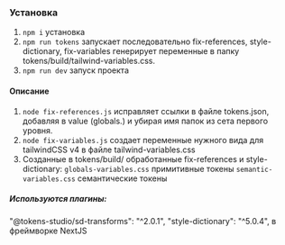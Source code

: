 ### Установка

1. `npm i` установка
2. `npm run tokens` запускает последовательно fix-references, style-dictionary, fix-variables генерирует переменные в папку tokens/build/tailwind-variables.css.
3. `npm run dev` запуск проекта

#### Описание

1. `node fix-references.js` исправляет ссылки в файле tokens.json, добавляя в value (globals.) и убирая имя папок из сета первого уровня.
2. `node fix-variables.js` создает переменные нужного вида для tailwindCSS v4 в файле tailwind-variables.css
3. Созданные в tokens/build/ обработанные fix-references и style-dictionary:
`globals-variables.css` примитивные токены
`semantic-variables.css` семантические токены

##### Используются плагины:
"@tokens-studio/sd-transforms": "^2.0.1",
"style-dictionary": "^5.0.4",
в фреймворке NextJS
